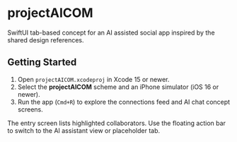 # projectAICOM

SwiftUI tab-based concept for an AI assisted social app inspired by the shared design references.

## Getting Started

1. Open `projectAICOM.xcodeproj` in Xcode 15 or newer.
2. Select the **projectAICOM** scheme and an iPhone simulator (iOS 16 or newer).
3. Run the app (`Cmd+R`) to explore the connections feed and AI chat concept screens.

The entry screen lists highlighted collaborators. Use the floating action bar to switch to the AI assistant view or placeholder tab.
